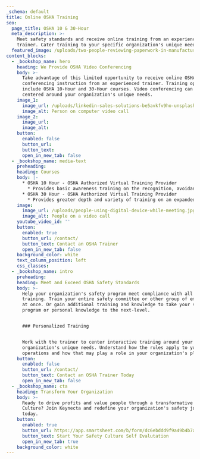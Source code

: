 ```yaml
---
_schema: default
title: Online OSHA Training
seo:
  page_title: OSHA 10 & 30-Hour
  meta_description: >-
    Meet safety standards and receive online training from an experienced OSHA
    trainer. Cater training to your specific organization's unique needs.
  featured_image: /uploads/two-people-reviewing-paperwork-in-manufacturing-environment.jpg
content_blocks:
  - _bookshop_name: hero
    heading: We Provide OSHA Video Conferencing
    body: >-
      Take advantage of this limited opportunity to receive online OSHA video
      conferencing instruction from an experienced trainer. Training options
      include OSHA 10-Hour and 30-Hour courses. Video conferencing can be
      centered around your organization's unique needs.
    image_1:
      image_url: /uploads/linkedin-sales-solutions-be5avkfv9ho-unsplash.jpg
      image_alt: Person on computer video call
    image_2:
      image_url:
      image_alt:
    button:
      enabled: false
      button_url:
      button_text:
      open_in_new_tab: false
  - _bookshop_name: media-text
    preheading:
    heading: Courses
    body: |-
      * OSHA 10 Hour - OSHA Authorized Virtual Training Provider
        * Provides basic awareness training on the recognition, avoidance, abatement, and prevention of workplace hazards. Can be customized to your organization's safety program.
      * OSHA 30 Hour - OSHA Authorized Virtual Training Provider
        * Provides greater depth and variety of training on an expanded list of topics associated with workplace hazards. Can be customized to your organization's safety program.
    image:
      image_url: /uploads/people-using-digital-device-while-meeting.jpg
      image_alt: People on a video call
    youtube_video_id: ''
    button:
      enabled: true
      button_url: /contact/
      button_text: Contact an OSHA Trainer
      open_in_new_tab: false
    background_color: white
    text_column_position: left
    css_classes:
  - _bookshop_name: intro
    preheading:
    heading: Meet and Exceed OSHA Safety Standards
    body: >-
      Help your organization's safety program meet compliance with all OSHA
      training. Train your entire safety committee or other group of employees
      at once. Or gain additional training and knowledge to take your safety
      program or personal knowledge to the next-level.


      ### Personalized Training


      Work with the trainer to center interactive training around your
      organization's unique needs. Understand how the rules apply to your
      operations and how that may play a role in your organization's plan.
    button:
      enabled: false
      button_url: /contact/
      button_text: Contact an OSHA Trainer Today
      open_in_new_tab: false
  - _bookshop_name: cta
    heading: Transform Your Organization
    body: >-
      Ready to drive profits and value people through a transformative Safety
      Culture? Join Keynecta and redefine your organization's safety journey
      today.
    button:
      enabled: true
      button_url: https://app.smartsheet.com/b/form/dc6ebddd9f9a49b4b7a87e7d705fa150
      button_text: Start Your Safety Culture Self Evalutation
      open_in_new_tab: true
    background_color: white
---
```

